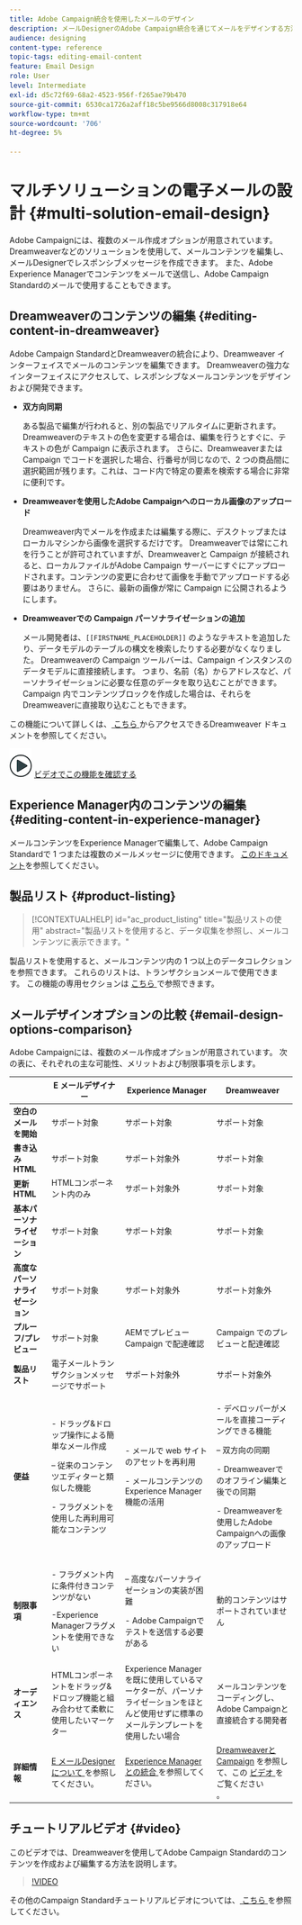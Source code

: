 ```yaml
---
title: Adobe Campaign統合を使用したメールのデザイン
description: メールDesignerのAdobe Campaign統合を通じてメールをデザインする方法について説明します。
audience: designing
content-type: reference
topic-tags: editing-email-content
feature: Email Design
role: User
level: Intermediate
exl-id: d5c72f69-68a2-4523-956f-f265ae79b470
source-git-commit: 6530ca1726a2aff18c5be9566d8008c317918e64
workflow-type: tm+mt
source-wordcount: '706'
ht-degree: 5%

---
```


# マルチソリューションの電子メールの設計 {#multi-solution-email-design}

Adobe Campaignには、複数のメール作成オプションが用意されています。 Dreamweaverなどのソリューションを使用して、メールコンテンツを編集し、メールDesignerでレスポンシブメッセージを作成できます。 また、Adobe Experience Managerでコンテンツをメールで送信し、Adobe Campaign Standardのメールで使用することもできます。

## Dreamweaverのコンテンツの編集 {#editing-content-in-dreamweaver}

Adobe Campaign StandardとDreamweaverの統合により、Dreamweaver インターフェイスでメールのコンテンツを編集できます。 Dreamweaverの強力なインターフェイスにアクセスして、レスポンシブなメールコンテンツをデザインおよび開発できます。

* **双方向同期**

  ある製品で編集が行われると、別の製品でリアルタイムに更新されます。 Dreamweaverのテキストの色を変更する場合は、編集を行うとすぐに、テキストの色が Campaign に表示されます。 さらに、Dreamweaverまたは Campaign でコードを選択した場合、行番号が同じなので、2 つの商品間に選択範囲が残ります。これは、コード内で特定の要素を検索する場合に非常に便利です。

* **Dreamweaverを使用したAdobe Campaignへのローカル画像のアップロード**

  Dreamweaver内でメールを作成または編集する際に、デスクトップまたはローカルマシンから画像を選択するだけです。 Dreamweaverでは常にこれを行うことが許可されていますが、Dreamweaverと Campaign が接続されると、ローカルファイルがAdobe Campaign サーバーにすぐにアップロードされます。コンテンツの変更に合わせて画像を手動でアップロードする必要はありません。 さらに、最新の画像が常に Campaign に公開されるようにします。

* **Dreamweaverでの Campaign パーソナライゼーションの追加**

  メール開発者は、`[[FIRSTNAME_PLACEHOLDER]]` のようなテキストを追加したり、データモデルのテーブルの構文を検索したりする必要がなくなりました。 Dreamweaverの Campaign ツールバーは、Campaign インスタンスのデータモデルに直接接続します。 つまり、名前（名）からアドレスなど、パーソナライゼーションに必要な任意のデータを取り込むことができます。 Campaign 内でコンテンツブロックを作成した場合は、それらをDreamweaverに直接取り込むこともできます。

この機能について詳しくは、[ こちら ](https://helpx.adobe.com/jp/dreamweaver/using/working-with-dreamweaver-and-campaign.html) からアクセスできるDreamweaver ドキュメントを参照してください。

![](assets/do-not-localize/how-to-video.png) [ビデオでこの機能を確認する](#video)

## Experience Manager内のコンテンツの編集 {#editing-content-in-experience-manager}

メールコンテンツをExperience Managerで編集して、Adobe Campaign Standardで 1 つまたは複数のメールメッセージに使用できます。 [このドキュメント](../../integrating/using/integrating-with-experience-manager.md)を参照してください。

## 製品リスト {#product-listing}

>[!CONTEXTUALHELP]
>id="ac_product_listing"
>title="製品リストの使用"
>abstract="製品リストを使用すると、データ収集を参照し、メールコンテンツに表示できます。"

製品リストを使用すると、メールコンテンツ内の 1 つ以上のデータコレクションを参照できます。 これらのリストは、トランザクションメールで使用できます。 この機能の専用セクションは [ こちら ](../../designing/using/using-product-listings.md) で参照できます。

## メールデザインオプションの比較 {#email-design-options-comparison}

Adobe Campaignには、複数のメール作成オプションが用意されています。 次の表に、それぞれの主な可能性、メリットおよび制限事項を示します。

<table> 
 <thead> 
  <tr> 
   <th> </th> 
   <th> E メールデザイナー<br /> </th> 
   <th> Experience Manager<br /> </th> 
   <th> Dreamweaver<br /> </th> 
  </tr> 
 </thead> 
 <tbody> 
  <tr> 
   <td> <strong> 空白のメールを開始 </strong><br /> </td> 
   <td> サポート対象 <br /> </td> 
   <td> サポート対象 <br /> </td> 
   <td> サポート対象 <br /> </td> 
  </tr> 
  <tr> 
   <td> <strong> 書き込みHTML</strong><br /> </td> 
   <td> サポート対象 <br /> </td> 
   <td> サポート対象外 <br /> </td> 
   <td> サポート対象 <br /> </td> 
  </tr> 
  <tr> 
   <td> <strong> 更新HTML</strong><br /> </td> 
   <td> HTMLコンポーネント内のみ <br /> </td> 
   <td> サポート対象外 <br /> </td> 
   <td> サポート対象 <br /> </td> 
  </tr> 
  <tr> 
   <td> <strong> 基本パーソナライゼーション </strong><br /> </td> 
   <td> サポート対象 <br /> </td> 
   <td> サポート対象 <br /> </td> 
   <td> サポート対象 <br /> </td> 
  </tr> 
  <tr> 
   <td> <strong> 高度なパーソナライゼーション </strong><br /> </td> 
   <td> サポート対象 <br /> </td> 
   <td> サポート対象外 <br /> </td> 
   <td> サポート対象外 <br /> </td> 
  </tr> 
  <tr> 
   <td> <strong> プルーフ/プレビュー </strong><br /> </td> 
   <td> サポート対象 <br /> </td> 
   <td> AEMでプレビュー <br /> Campaign で配達確認 <br /> </td> 
   <td> Campaign でのプレビューと配達確認 <br /> </td> 
  </tr> 
  <tr> 
   <td> <strong> 製品リスト </strong><br /> </td> 
   <td> 電子メールトランザクションメッセージでサポート <br /> </td> 
   <td> サポート対象外 <br /> </td> 
   <td> サポート対象外 <br /> </td> 
  </tr> 
  <tr> 
   <td> <strong> 便益 </strong><br /> </td> 
   <td> 
     <p>- ドラッグ&amp;ドロップ操作による簡単なメール作成</p>
     <p> – 従来のコンテンツエディターと類似した機能</p>
     <p>- フラグメントを使用した再利用可能なコンテンツ</p>
  </td> 
   <td> 
     <p>- メールで web サイトのアセットを再利用</p>
     <p>- メールコンテンツのExperience Manager機能の活用</p>
    </td> 
   <td> 
    <p>- デベロッパーがメールを直接コーディングできる機能</p>
    <p> – 双方向の同期</p>
    <p>- Dreamweaverでのオフライン編集と後での同期</p>
    <p>- Dreamweaverを使用したAdobe Campaignへの画像のアップロード</p>
  </td> 
  </tr> 
  <tr> 
   <td> <strong>制限事項</strong><br /> </td> 
   <td> 
     <p>- フラグメント内に条件付きコンテンツがない</p>
     <p>-Experience Managerフラグメントを使用できない</p>
  </td> 
   <td> 
     <p> – 高度なパーソナライゼーションの実装が困難</p>
     <p>- Adobe Campaignでテストを送信する必要がある</p>
  </td> 
   <td> 動的コンテンツはサポートされていません <br /> </td> 
  </tr> 
  <tr> 
   <td> <strong>オーディエンス</strong><br /> </td> 
   <td> HTMLコンポーネントをドラッグ&amp;ドロップ機能と組み合わせて柔軟に使用したいマーケター <br /> </td> 
   <td> Experience Managerを既に使用しているマーケターが、パーソナライゼーションをほとんど使用せずに標準のメールテンプレートを使用したい場合 <br /> </td> 
   <td> メールコンテンツをコーディングし、Adobe Campaignと直接統合する開発者 <br /> </td> 
  </tr> 
  <tr> 
   <td> <strong> 詳細情報 </strong><br /> </td> 
   <td> <a href="../../designing/using/designing-content-in-adobe-campaign.md">E メールDesignerについて </a> を参照してください。<br /> </td> 
   <td> <a href="../../integrating/using/integrating-with-experience-manager.md">Experience Managerとの統合 </a> を参照してください。<br /> </td> 
   <td> <a href="https://helpx.adobe.com/jp/dreamweaver/using/working-with-dreamweaver-and-campaign.html">Dreamweaverと Campaign</a> を参照して、この <a href="#video"> ビデオ </a> をご覧ください <br />。 </td> 
  </tr> 
 </tbody> 
</table>

## チュートリアルビデオ {#video}

このビデオでは、Dreamweaverを使用してAdobe Campaign Standardのコンテンツを作成および編集する方法を説明します。

>[!VIDEO](https://video.tv.adobe.com/v/37614?quality=12&captions=jpn)

その他のCampaign Standardチュートリアルビデオについては、[ こちら ](https://experienceleague.adobe.com/docs/campaign-standard-learn/tutorials/overview.html?lang=ja) を参照してください。
